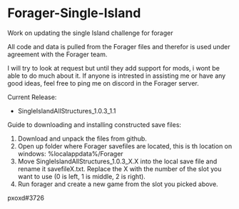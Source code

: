 # Forager-Single-Island
Work on updating the single Island challenge for forager

All code and data is pulled from the Forager files and therefor is used under agreement with the Forager team. 

I will try to look at request but until they add support for mods, i wont be able to do much about it. If anyone is intrested in assisting me or have any good ideas, feel free to ping me on discord in the Forager server.

Current Release:
- SingleIslandAllStructures_1.0.3_1.1

Guide to downloading and installing constructed save files:
1. Download and unpack the files from github.
2. Open up folder where Forager savefiles are located, this is th location on windows:
  %localappdata%/Forager
3. Move SingleIslandAllStructures_1.0.3_X.X into the local save file and rename it savefileX.txt. Replace the X with the number of the slot you want to use (0 is left, 1 is middle, 2 is right).
4. Run forager and create a new game from the slot you picked above.

pxoxd#3726
